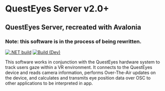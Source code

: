 # QuestEyes Server v2.0+
## QuestEyes Server, recreated with Avalonia
### Note: this software is in the process of being rewritten.

[![.NET build](https://github.com/robotprobot/QuestEyes_Server_2.0/actions/workflows/build-releases.yml/badge.svg?branch=production)](https://github.com/robotprobot/QuestEyes_Server_2.0/actions/workflows/build-releases.yml) [![Build (Dev)](https://github.com/robotprobot/QuestEyes_Server_2.0/actions/workflows/build-dev.yml/badge.svg)](https://github.com/robotprobot/QuestEyes_Server_2.0/actions/workflows/build-dev.yml)

This software works in conjunction with the QuestEyes hardware system to track users gaze within a VR environment.
It connects to the QuestEyes device and reads camera information, performs Over-The-Air updates on the device, and calculates and transmits eye position data over OSC to other applications to be interpreted in app.
